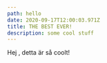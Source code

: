 ```yaml
---
path: hello
date: 2020-09-17T12:00:03.971Z
title: THE BEST EVER!
description: some cool stuff
---
```


Hej , detta är så coolt!
